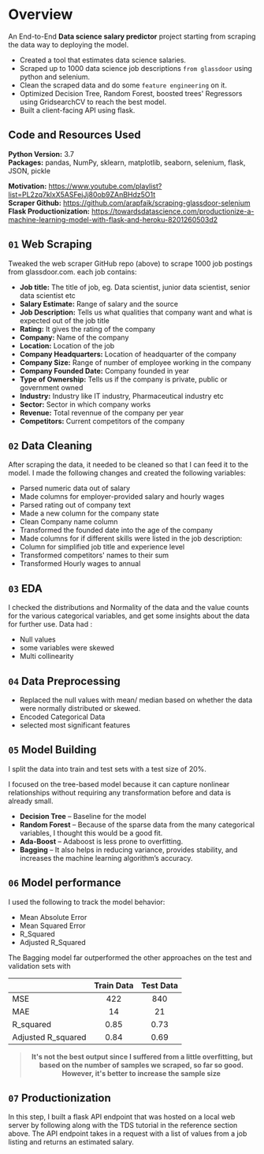# Overview 
An End-to-End **Data science salary predictor** project starting from scraping the data way to deploying the model.
* Created a tool that estimates data science salaries.
* Scraped up to 1000 data science job descriptions `from glassdoor` using python and selenium.
* Clean the scraped data and do some `feature engineering` on it.
* Optimized Decision Tree, Random Forest, boosted trees' Regressors using GridsearchCV to reach the best model. 
* Built a client-facing API using flask. 

## Code and Resources Used 

**Python Version:** 3.7  
**Packages:** pandas, NumPy, sklearn, matplotlib, seaborn, selenium, flask, JSON, pickle  

**Motivation:** https://www.youtube.com/playlist?list=PL2zq7klxX5ASFejJj80ob9ZAnBHdz5O1t  
**Scraper Github:** https://github.com/arapfaik/scraping-glassdoor-selenium  
**Flask Productionization:** https://towardsdatascience.com/productionize-a-machine-learning-model-with-flask-and-heroku-8201260503d2

## `01` Web Scraping
Tweaked the web scraper GitHub repo (above) to scrape 1000 job postings from glassdoor.com. each job contains:
*	**Job title:** The title of job, eg. Data scientist, junior data scientist, senior data scientist etc
*	**Salary Estimate:** Range of salary and the source
*	**Job Description:** Tells us what qualities that company want and what is expected out of the job title
*	**Rating:** It gives the rating of the company
*	**Company:** Name of the company 
*	**Location:** Location of the job
*	**Company Headquarters:** Location of headquarter of the company 
*	**Company Size:** Range of number of employee working in the company
*	**Company Founded Date:** Company founded in year
*	**Type of Ownership:** Tells us if the company is private, public or government owned 
*	**Industry:** Industry like IT industry, Pharmaceutical industry etc
*	**Sector:** Sector in which company works
*	**Revenue:** Total revennue of the company per year
*	**Competitors:** Current competitors of the company 

## `02` Data Cleaning
After scraping the data, it needed to be cleaned so that I can feed it to the model. I made the following changes and created the following variables:

- Parsed numeric data out of salary 
- Made columns for employer-provided salary and hourly wages 
- Parsed rating out of company text 
- Made a new column for the company state 
- Clean Company name column
- Transformed the founded date into the age of the company 
- Made columns for if different skills were listed in the job description:
- Column for simplified job title and experience level 
- Transformed competitors' names to their sum  
- Transformed Hourly wages to annual

## `03` EDA
I checked the distributions and Normality of the data and the value counts for the various categorical variables, and get some insights about the data for further use.
Data had : 
- Null values 
- some variables were skewed 
- Multi collinearity

## `04` Data Preprocessing
- Replaced the null values with mean/ median based on whether the data were normally distributed or skewed.
- Encoded Categorical Data 
- selected most significant features  

## `05` Model Building 

I split the data into train and test sets with a test size of 20%.   

I focused on the tree-based model because it can capture nonlinear relationships without requiring any transformation before and data is already small.  


*	**Decision Tree** – Baseline for the model
*	**Random Forest** – Because of the sparse data from the many categorical variables, I thought this would be a good fit.
*	**Ada-Boost** – 	Adaboost is less prone to overfitting. 
*	**Bagging** – It also helps in reducing variance, provides stability, and increases the machine learning algorithm’s accuracy. 


## `06` Model performance
I used the following to track the model behavior: 
- Mean Absolute Error
- Mean Squared Error 
- R_Squared 
- Adjusted R_Squared

The Bagging model far outperformed the other approaches on the test and validation sets with 
<center>

|                       | Train Data      | Test Data |
| -------               | :-------------: |:----:   |
|   MSE                 | 422             | 840     |
|   MAE                 | 14              | 21      |
|  R_squared            | 0.85            | 0.73    |
|  Adjusted R_squared   | 0.84            | 0.69    |


>**It's not the best output since I suffered from a little overfitting, but based on the number of samples we scraped, so far so good. 
>However, it's better to increase the sample size** 

</center>

## `07` Productionization 
In this step, I built a flask API endpoint that was hosted on a local web server by following along with the TDS tutorial in the reference section above. The API endpoint takes in a request with a list of values from a job listing and returns an estimated salary. 
